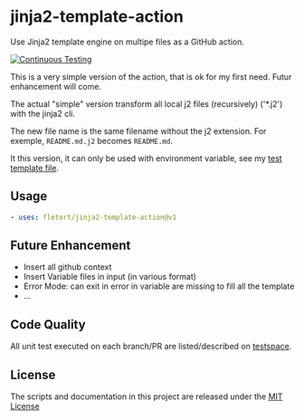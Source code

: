 # jinja2-template-action
Use Jinja2 template engine on multipe files as a GitHub action.

[![Continuous Testing](https://github.com/fletort/jinja2-template-action/actions/workflows/test.yml/badge.svg)](https://github.com/fletort/jinja2-template-action/actions/workflows/test.yml)

This is a very simple version of the action, that is ok for my first need.
Futur enhancement will come.

The actual "simple" version transform all local j2 files (recursively) ('*.j2')
with the jinja2 cli.

The new file name is the same filename without the j2 extension.
For exemple, `README.md.j2` becomes `README.md`.

It this version, it can only be used with environment variable, see my [test template file](./test/template.j2).

## Usage

<!-- start usage -->

```yaml
- uses: fletort/jinja2-template-action@v1
```
<!-- end usage -->

## Future Enhancement

- Insert all github context
- Insert Variable files in input (in various format)
- Error Mode: can exit in error in variable are missing to fill all the template
- ...

## Code Quality

All unit test executed on each branch/PR are listed/described on
[testspace](https://fletort.testspace.com/projects/68162/spaces).

## License

The scripts and documentation in this project are released under the
[MIT License](LICENSE)
